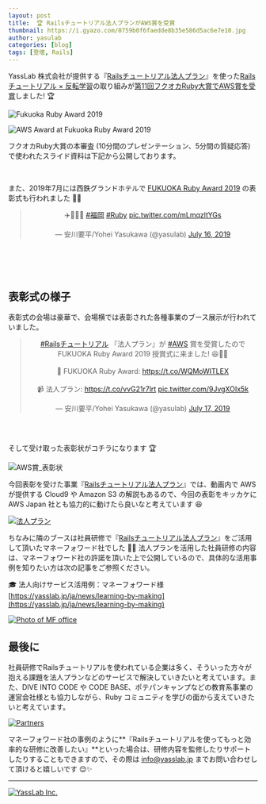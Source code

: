 ```yaml
---
layout: post
title:  🏆 Railsチュートリアル法人プランがAWS賞を受賞
thumbnail: https://i.gyazo.com/0759b0f6faedde8b35e586d5ac6e7e10.jpg
author: yasulab
categories: [blog]
tags: [登壇, Rails]
---
```


YassLab 株式会社が提供する『[Railsチュートリアル法人プラン](https://railstutorial.jp/business)』を使った[Railsチュートリアル × 反転学習](https://speakerdeck.com/yasslab/more-interactive-way-of-learning-rails)の取り組みが[第11回フクオカRuby大賞でAWS賞を受賞](http://www.digitalfukuoka.jp/topics/135?locale=ja)しました! 🏆

![Fukuoka Ruby Award 2019](/img/news/fukuoka-ruby-award-2019-photo.jpg)

![AWS Award at Fukuoka Ruby Award 2019](/img/news/fukuoka-ruby-award-2019-aws.jpg)

フクオカRuby大賞の本審査 (10分間のプレゼンテーション、5分間の質疑応答) で使われたスライド資料は下記から公開しております。

<script async class="speakerdeck-embed" data-id="6e2509dc377644c480c230ba57ff22e0" data-ratio="1.33333333333333" src="//speakerdeck.com/assets/embed.js"></script><br>

また、2019年7月には西鉄グランドホテルで [FUKUOKA Ruby Award 2019](http://www.digitalfukuoka.jp/events/185) の表彰式も行われました ️💎✨

<div class="center" style="margin-bottom: 100px;" align="center">
  <blockquote class="twitter-tweet" data-partner="tweetdeck"><p lang="und" dir="ltr">✈️🍜💎✨ <a href="https://twitter.com/hashtag/%E7%A6%8F%E5%B2%A1?src=hash&amp;ref_src=twsrc%5Etfw">#福岡</a>  <a href="https://twitter.com/hashtag/Ruby?src=hash&amp;ref_src=twsrc%5Etfw">#Ruby</a> <a href="https://t.co/mLmqzltYGs">pic.twitter.com/mLmqzltYGs</a></p>&mdash; 安川要平/Yohei Yasukawa (@yasulab) <a href="https://twitter.com/yasulab/status/1151052961843466240?ref_src=twsrc%5Etfw">July 16, 2019</a></blockquote>
</div>


## 表彰式の様子

表彰式の会場は豪華で、会場横では表彰された各種事業のブース展示が行われていました。

<div class="center" style="margin-bottom: 60px;" align="center">
  <blockquote class="twitter-tweet" data-partner="tweetdeck"><p lang="ja" dir="ltr"><a href="https://twitter.com/hashtag/Rails%E3%83%81%E3%83%A5%E3%83%BC%E3%83%88%E3%83%AA%E3%82%A2%E3%83%AB?src=hash&amp;ref_src=twsrc%5Etfw">#Railsチュートリアル</a> 『法人プラン』が <a href="https://twitter.com/hashtag/AWS?src=hash&amp;ref_src=twsrc%5Etfw">#AWS</a> 賞を受賞したので FUKUOKA Ruby Award 2019 授賞式に来ました! 😆💎✨  <br><br>💎 FUKUOKA Ruby Award: <a href="https://t.co/WQMoWITLEX">https://t.co/WQMoWITLEX</a><br><br>📹 法人プラン: <a href="https://t.co/vvG21r7lrt">https://t.co/vvG21r7lrt</a> <a href="https://t.co/9JvgXOIx5k">pic.twitter.com/9JvgXOIx5k</a></p>&mdash; 安川要平/Yohei Yasukawa (@yasulab) <a href="https://twitter.com/yasulab/status/1151312883738804224?ref_src=twsrc%5Etfw">July 17, 2019</a></blockquote>
</div>

<!--
表彰式の様子も動画で撮ったので、よければこちらもぜひ 😉

<div class="video" style="margin-bottom: 100px;">
  <iframe width="560" height="315" src="https://www.youtube.com/embed/AhMZkUDxaRU?rel=0&autoplay=0&showinfo=0&controls=1&fs=1&modestbranding=0" frameborder="0" allow="accelerometer; autoplay; encrypted-media; gyroscope; picture-in-picture" allowfullscreen></iframe>
</div>
-->

そして受け取った表彰状がコチラになります 🏆

![AWS賞_表彰状](https://i.gyazo.com/7b337dfbfb29ebb337a1ac7faf3d2933.jpg)

今回表彰を受けた事業『[Railsチュートリアル法人プラン](https://railstutorial.jp/business)』では、動画内で AWS が提供する Cloud9 や Amazon S3 の解説もあるので、今回の表彰をキッカケに AWS Japan 社とも協力的に動けたら良いなと考えています 😆

[![法人プラン](https://i.gyazo.com/2094f9ce9068c37c7344f60230787522.png)](https://railstutorial.jp/business)

ちなみに隣のブースは社員研修で『[Railsチュートリアル法人プラン](https://railstutorial.jp/business)』をご活用して頂いたマネーフォワード社でした 🤝💖 法人プランを活用した社員研修の内容は、マネーフォワード社の許諾を頂いた上で公開しているので、具体的な活用事例を知りたい方は次の記事をご参照ください。

🎓 法人向けサービス活用例：マネーフォワード様
[https://yasslab.jp/ja/news/learning-by-making](https://yasslab.jp/ja/news/learning-by-making)

[![Photo of MF office](https://yasslab.jp/img/news/mf-lounge.jpg)](https://yasslab.jp/ja/news/learning-by-making)

## 最後に

社員研修でRailsチュートリアルを使われている企業は多く、そういった方々が抱える課題を法人プランなどのサービスで解決していきたいと考えています。また、DIVE INTO CODE や CODE BASE、ポテパンキャンプなどの教育系事業の運営会社様とも協力しながら、Ruby コミュニティを学びの面から支えていきたいと考えています。

[![Partners](https://i.gyazo.com/bbe2bb9473134caa9abd7d3d652ba637.png)](https://railstutorial.jp/#partners)

マネーフォワード社の事例のように**『Railsチュートリアルを使ってもっと効率的な研修に改善したい』**といった場合は、研修内容を監修したりサポートしたりすることもできますので、その際は info@yasslab.jp までお問い合わせして頂けると嬉しいです 😌✨



-----

[![YassLab Inc.](/img/logos/800x200.png)](/)


